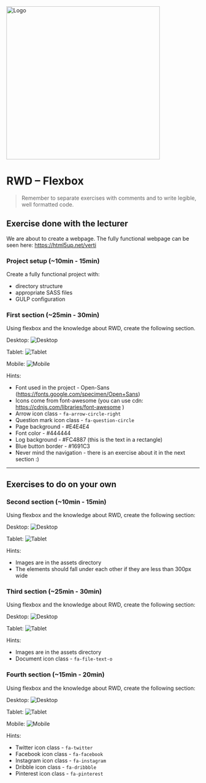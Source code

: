 <img alt="Logo" src="http://coderslab.pl/svg/logo-coderslab.svg" width="400">

# RWD &ndash; Flexbox

> Remember to separate exercises with comments and to write legible, well formatted code.

## Exercise done with the lecturer

We are about to create a webpage. The fully functional webpage can be seen here: https://html5up.net/verti

### Project setup (~10min - 15min)

Create a fully functional project with:

* directory structure
* appropriate SASS files
* GULP configuration

### First section (~25min - 30min)

Using flexbox and the knowledge about RWD, create the following section.

Desktop:
![Desktop](images/section1-desktop.png)

Tablet:
![Tablet](images/section1-tablet.png)

Mobile:
![Mobile](images/section1-mobile.png)

Hints:

* Font used in the project - Open-Sans (https://fonts.google.com/specimen/Open+Sans)
* Icons come from font-awesome (you can use cdn:  https://cdnjs.com/libraries/font-awesome )
* Arrow icon class - `fa-arrow-circle-right`
* Question mark icon class - `fa-question-circle`
* Page background - #E4E4E4
* Font color - #444444
* Log background - #FC4887 (this is the text in a rectangle)
* Blue button border - #1691C3
* Never mind the navigation - there is an exercise about it in the next section :)

-------------------------------------------------------------------------------

## Exercises to do on your own

### Second section (~10min - 15min)

Using flexbox and the knowledge about RWD, create the following section:

Desktop:
![Desktop](images/section2-desktop.png)

Tablet:
![Tablet](images/section2-tablet.png)

Hints:

* Images are in the assets directory
* The elements should fall under each other if they are less than 300px wide

### Third section (~25min - 30min)

Using flexbox and the knowledge about RWD, create the following section:

Desktop:
![Desktop](images/section3-desktop.png)

Tablet:
![Tablet](images/section3-tablet.png)

Hints:

* Images are in the assets directory
* Document icon class - `fa-file-text-o`

### Fourth section (~15min - 20min)

Using flexbox and the knowledge about RWD, create the following section:

Desktop:
![Desktop](images/section4-desktop.png)

Tablet:
![Tablet](images/section4-tablet.png)

Mobile:
![Mobile](images/section4-mobile.png)

Hints:

* Twitter icon class - `fa-twitter`
* Facebook icon class - `fa-facebook`
* Instagram icon class - `fa-instagram`
* Dribble icon class - `fa-dribbble`
* Pinterest icon class - `fa-pinterest`
